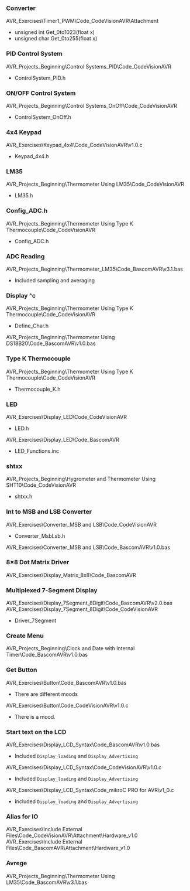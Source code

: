﻿### Converter
AVR_Exercises\Timer1_PWM\Code_CodeVisionAVR\Attachment
- unsigned int Get_0to1023(float x)
- unsigned char Get_0to255(float x)

### PID Control System
AVR_Projects_Beginning\Control Systems_PID\Code_CodeVisionAVR
- ControlSystem_PID.h

### ON/OFF Control System
AVR_Projects_Beginning\Control Systems_OnOff\Code_CodeVisionAVR
- ControlSystem_OnOff.h

### 4x4 Keypad
AVR_Exercises\Keypad_4x4\Code_CodeVisionAVR\v1.0.c
- Keypad_4x4.h

### LM35
AVR_Projects_Beginning\Thermometer Using LM35\Code_CodeVisionAVR 
- LM35.h

### Config_ADC.h
AVR_Projects_Beginning\Thermometer Using Type K Thermocouple\Code_CodeVisionAVR
- Config_ADC.h

### ADC Reading
AVR_Projects_Beginning\Thermometer_LM35\Code_BascomAVR\v3.1.bas
- Included sampling and averaging

### Display ^c
AVR_Projects_Beginning\Thermometer Using Type K Thermocouple\Code_CodeVisionAVR
- Define_Char.h

AVR_Projects_Beginning\Thermometer Using DS18B20\Code_BascomAVR\v1.0.bas

### Type K Thermocouple
AVR_Projects_Beginning\Thermometer Using Type K Thermocouple\Code_CodeVisionAVR
- Thermocouple_K.h

### LED
AVR_Exercises\Display_LED\Code_CodeVisionAVR
- LED.h

AVR_Exercises\Display_LED\Code_BascomAVR
- LED_Functions.inc

### shtxx
AVR_Projects_Beginning\Hygrometer and Thermometer Using SHT10\Code_CodeVisionAVR
- shtxx.h

### Int to MSB and LSB Converter
AVR_Exercises\Converter_MSB and LSB\Code_CodeVisionAVR
- Converter_MsbLsb.h

AVR_Exercises\Converter_MSB and LSB\Code_BascomAVR\v1.0.bas

### 8×8 Dot Matrix Driver
AVR_Exercises\Display_Matrix_8x8\Code_BascomAVR

### Multiplexed 7-Segment Display
AVR_Exercises\Display_7Segment_8Digit\Code_BascomAVR\v2.0.bas  
AVR_Exercises\Display_7Segment_8Digit\Code_CodeVisionAVR
- Driver_7Segment

### Create Menu
AVR_Projects_Beginning\Clock and Date with Internal Timer\Code_BascomAVR\v1.0.bas

### Get Button
AVR_Exercises\Button\Code_BascomAVR\v1.0.bas
- There are different moods

AVR_Exercises\Button\Code_CodeVisionAVR\v1.0.c
- There is a mood.

### Start text on the LCD
AVR_Exercises\Display_LCD_Syntax\Code_BascomAVR\v1.0.bas
- Included `Display_loading` and `Display_Advertising`

AVR_Exercises\Display_LCD_Syntax\Code_CodeVisionAVR\v1.0.c
- Included `Display_loading` and `Display_Advertising`

AVR_Exercises\Display_LCD_Syntax\Code_mikroC PRO for AVR\v1_0.c
- Included `Display_loading` and `Display_Advertising`
 
### Alias for IO
AVR_Exercises\Include External Files\Code_CodeVisionAVR\Attachment\Hardware_v1.0  
AVR_Exercises\Include External Files\Code_BascomAVR\Attachment\Hardware_v1.0

### Avrege
AVR_Projects_Beginning\Thermometer Using LM35\Code_BascomAVR\v3.1.bas



